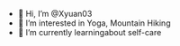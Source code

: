 - 👋 Hi, I’m @Xyuan03
- 👀 I’m interested in Yoga, Mountain Hiking
- 🌱 I’m currently learningabout self-care
